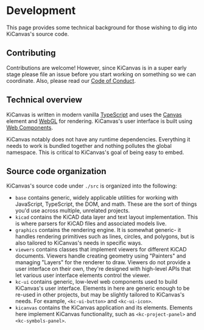 # Development

This page provides some technical background for those wishing to dig into KiCanvas's source code.

## Contributing

Contributions are welcome! However, since KiCanvas is in a super early stage please file an issue before you start working on something so we can coordinate. Also, please read our [Code of Conduct].

## Technical overview

KiCanvas is written in modern vanilla [TypeScript] and uses the [Canvas] element and [WebGL] for rendering. KiCanvas's user interface is built using [Web Components].

KiCanvas notably does not have any runtime dependencies. Everything it needs to work is bundled together and nothing pollutes the global namespace. This is critical to KiCanvas's goal of being easy to embed.

## Source code organization

KiCanvas's source code under `./src` is organized into the following:

- `base` contains generic, widely applicable utilities for working with JavaScript, TypeScript, the DOM, and math. These are the sort of things you'd use across multiple, unrelated projects.
- `kicad` contains the KiCAD data layer and text layout implementation. This is where parsers for KiCAD files and associated models live.
- `graphics` contains the rendering engine. It is somewhat generic- it handles rendering primitives such as lines, circles, and polygons, but is also tailored to KiCanvas's needs in specific ways.
- `viewers` contains classes that implement viewers for different KiCAD documents. Viewers handle creating geometry using "Painters" and managing "Layers" for the renderer to draw. Viewers do not provide a user interface on their own, they're designed with high-level APIs that let various user interface elements control the viewer.
- `kc-ui` contains generic, low-level web components used to build KiCanvas's user interface. Elements in here are generic enough to be re-used in other projects, but may be slightly tailored to KiCanvas's needs. For example, `<kc-ui-button>` and `<kc-ui-icon>`.
- `kicanvas` contains the KiCanvas application and its elements. Elements here implement KiCanvas functionality, such as `<kc-project-panel>` and `<kc-symbols-panel>`.

[KiCanvas]: https://kicanvas.org
[TypeScript]: https://typescript.dev
[Canvas]: https://developer.mozilla.org/en-US/docs/Web/API/Canvas_API
[WebGL]: https://developer.mozilla.org/en-US/docs/Web/API/WebGL_API
[Web Components]: https://developer.mozilla.org/en-US/docs/Web/API/Web_components
[Code of Conduct]: https://github.com/theacodes/kicanvas/blob/main/CODE_OF_CONDUCT.md
